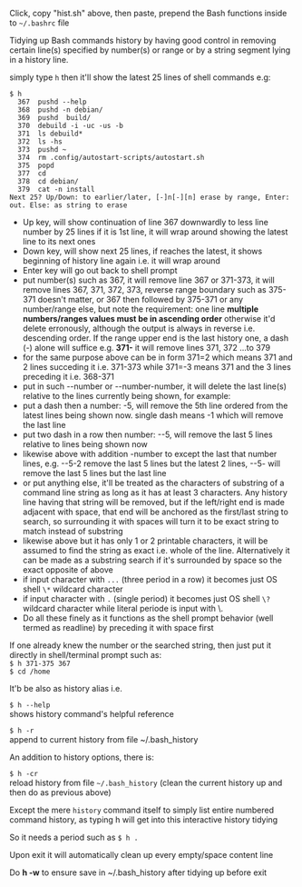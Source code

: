 Click, copy "hist.sh" above, then paste, prepend the Bash functions inside to `~/.bashrc` file    

Tidying up Bash commands history by having good control in removing certain line(s) specified by number(s) or range or by a string segment lying in a history line.   

simply type `h` then it'll show the latest 25 lines of shell commands e.g:   
```
$ h   
  367  pushd --help   
  368  pushd -n debian/   
  369  pushd  build/   
  370  debuild -i -uc -us -b   
  371  ls debuild*   
  372  ls -hs   
  373  pushd ~   
  374  rm .config/autostart-scripts/autostart.sh   
  375  popd   
  377  cd  
  378  cd debian/   
  379  cat -n install   
Next 25? Up/Down: to earlier/later, [-]n[-][n] erase by range, Enter: out. Else: as string to erase 
```
- Up key, will show continuation of line 367 downwardly to less line number by 25 lines if it is 1st line, it will wrap around showing the latest line to its next ones
- Down key, will show next 25 lines, if reaches the latest, it shows beginning of history line again i.e. it will wrap around   
- Enter key will go out back to shell prompt   
- put number(s) such as 367, it will remove line 367 or 371-373, it will remove lines 367, 371, 372, 373, reverse range boundary such as 375-371 doesn't matter, or 367 then followed by 375-371 or any number/range else, but note the requirement: one line **multiple numbers/ranges values must be in ascending order** otherwise it'd delete erronously, although the output is always in reverse i.e. descending order. If the range upper end is the last history one, a dash (-) alone will suffice e.g. **371-** it will remove lines 371, 372 ...to 379
- for the same purpose above can be in form 371=2 which means 371 and 2 lines succeding it i.e. 371-373 while 371=-3 means 371 and the 3 lines preceding it i.e. 368-371    
- put in such --number or --number-number, it will delete the last line(s) relative to the lines currently being shown, for example:   
- put a dash then a number: -5, will remove the 5th line ordered from the latest lines being shown now. single dash means -1 which will remove the last line    
- put two dash in a row then number: --5, will remove the last 5 lines relative to lines being shown now   
- likewise above with addition -number to except the last that number lines, e.g. --5-2 remove the last 5 lines but the latest 2 lines, --5- will remove the last 5 lines but the last line   
- or put anything else, it'll be treated as the characters of substring of a command line string as long as it has at least 3 characters. Any history line having that string will be removed, but if the left/right end is made adjacent with space, that end will be anchored as the first/last string to search, so surrounding it with spaces will turn it to be exact string to match instead of substring   
- likewise above but it has only 1 or 2 printable characters, it will be assumed to find the string as exact i.e. whole of the line. Alternatively it can be made as a substring search if it's surrounded by space so the exact opposite of above     
- if input character with `...` (three period in a row) it becomes just OS shell `\*` wildcard character    
- if input character with `.` (single period) it becomes just OS shell `\?` wildcard character while literal periode is input with \\.     
- Do all these finely as it functions as the shell prompt behavior (well termed as readline) by preceding it with space first

If one already knew the number or the searched string, then just put it directly in shell/terminal prompt such as:   
`$ h 371-375 367`   
`$ cd /home`

It'b be also as history alias i.e.

`$ h --help`   
shows history command's helpful reference

`$ h -r`   
append to current history from file ~/.bash_history   

An addition to history options, there is:   

`$ h -cr`   
reload history from file `~/.bash_history`
(clean the current history up and then do as previous above)   

Except the mere `history` command itself to simply list entire numbered command history, as typing h <enter> will get into this interactive history tidying   

So it needs a period such as 
`$ h .`   

Upon exit it will automatically clean up every empty/space content line   

Do **h -w** to ensure save in ~/.bash_history after tidying up before exit
